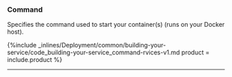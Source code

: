 


### Command

Specifies the command used to start your container(s) (runs on your Docker host).



{%include _inlines/Deployment/common/building-your-service/code_building-your-service_command-rvices-v1.md  product = include.product %}




* * *

